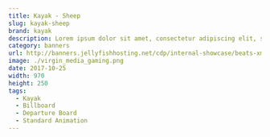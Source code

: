 ```yaml
---
title: Kayak - Sheep
slug: kayak-sheep
brand: kayak
description: Lorem ipsum dolor sit amet, consectetur adipiscing elit, sed do eiusmod tempor incididunt ut labore et dolore magna aliqua.
category: banners
url: http://banners.jellyfishhosting.net/cdp/internal-showcase/beats-xmas-selector/#970x250-v1
image: ./virgin_media_gaming.png
date: 2017-10-25
width: 970
height: 250
tags:
  - Kayak
  - Billboard
  - Departure Board
  - Standard Animation
---
```


